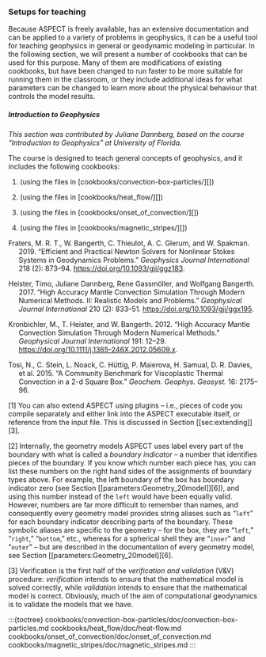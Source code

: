 ### Setups for teaching

Because <span class="smallcaps">ASPECT</span> is freely available, has an
extensive documentation and can be applied to a variety of problems in
geophysics, it can be a useful tool for teaching geophysics in general or
geodynamic modeling in particular. In the following section, we will present a
number of cookbooks that can be used for this purpose. Many of them are
modifications of existing cookbooks, but have been changed to run faster to be
more suitable for running them in the classroom, or they include additional
ideas for what parameters can be changed to learn more about the physical
behaviour that controls the model results.

##### Introduction to Geophysics

*This section was contributed by Juliane Dannberg, based on the course
&ldquo;Introduction to Geophysics&rdquo; at University of Florida.*

The course is designed to teach general concepts of geophysics, and it
includes the following cookbooks:

1.  (using the files in [cookbooks/convection-box-particles/][])

2.  (using the files in [cookbooks/heat_flow/][])

3.  (using the files in [cookbooks/onset_of_convection/][])

4.  (using the files in [cookbooks/magnetic_stripes/][])

<div id="refs" class="references csl-bib-body hanging-indent">

<div id="ref-FBTGS19" class="csl-entry">

Fraters, M. R. T., W. Bangerth, C. Thieulot, A. C. Glerum, and W. Spakman.
2019. &ldquo;Efficient and Practical Newton Solvers for Nonlinear Stokes
Systems in Geodynamics Problems.&rdquo; *Geophysics Journal International* 218
(2): 873&ndash;94. <https://doi.org/10.1093/gji/ggz183>.

</div>

<div id="ref-heister_aspect_methods2" class="csl-entry">

Heister, Timo, Juliane Dannberg, Rene Gassm&ouml;ller, and Wolfgang Bangerth.
2017. &ldquo;High Accuracy Mantle Convection Simulation Through Modern
Numerical Methods. II: Realistic Models and Problems.&rdquo; *Geophysical
Journal International* 210 (2): 833&ndash;51.
<https://doi.org/10.1093/gji/ggx195>.

</div>

<div id="ref-KHB12" class="csl-entry">

Kronbichler, M., T. Heister, and W. Bangerth. 2012. &ldquo;High Accuracy
Mantle Convection Simulation Through Modern Numerical Methods.&rdquo;
*Geophysical Journal International* 191: 12&ndash;29.
<https://doi.org/10.1111/j.1365-246X.2012.05609.x>.

</div>

<div id="ref-T15" class="csl-entry">

Tosi, N., C. Stein, L. Noack, C. H&uuml;ttig, P. Maierova, H. Samual, D. R.
Davies, et al. 2015. &ldquo;A Community Benchmark for Viscoplastic Thermal
Convection in a 2-d Square Box.&rdquo; *Geochem.&nbsp;Geophys.&nbsp;Geosyst.*
16: 2175&ndash;96.

</div>

</div>

[1] You can also extend <span class="smallcaps">ASPECT</span> using plugins
&ndash; i.e., pieces of code you compile separately and either link into the
<span class="smallcaps">ASPECT</span> executable itself, or reference from the
input file. This is discussed in Section&nbsp;[\[sec:extending\]][3].

[2] Internally, the geometry models <span class="smallcaps">ASPECT</span> uses
label every part of the boundary with what is called a *boundary indicator*
&ndash; a number that identifies pieces of the boundary. If you know which
number each piece has, you can list these numbers on the right hand sides of
the assignments of boundary types above. For example, the left boundary of the
box has boundary indicator zero (see
Section&nbsp;[\[parameters:Geometry_20model\]][6]), and using this number
instead of the `left` would have been equally valid. However, numbers are far
more difficult to remember than names, and consequently every geometry model
provides string aliases such as &ldquo;`left`&rdquo; for each boundary
indicator describing parts of the boundary. These symbolic aliases are
specific to the geometry &ndash; for the box, they are &ldquo;`left`,&rdquo;
&ldquo;`right`,&rdquo; &ldquo;`bottom`,&rdquo; etc., whereas for a spherical
shell they are &ldquo;`inner`&rdquo; and &ldquo;`outer`&rdquo; &ndash; but are
described in the documentation of every geometry model, see
Section&nbsp;[\[parameters:Geometry_20model\]][6].

[3] Verification is the first half of the *verification and validation* (V&V)
procedure: *verification* intends to ensure that the mathematical model is
solved correctly, while *validation* intends to ensure that the mathematical
model is correct. Obviously, much of the aim of computational geodynamics is
to validate the models that we have.

:::{toctree}
cookbooks/convection-box-particles/doc/convection-box-particles.md
cookbooks/heat_flow/doc/heat-flow.md
cookbooks/onset_of_convection/doc/onset_of_convection.md
cookbooks/magnetic_stripes/doc/magnetic_stripes.md
:::
